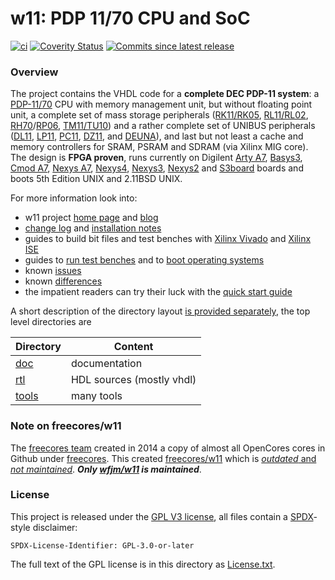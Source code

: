 # w11: PDP 11/70 CPU and SoC

[![ci](https://github.com/wfjm/w11/workflows/ci/badge.svg)](https://github.com/wfjm/w11/actions/workflows/ci.yml)
[![Coverity Status](https://scan.coverity.com/projects/16546/badge.svg?flat=1)](https://scan.coverity.com/projects/wfjm-w11)
[![Commits since latest release](https://img.shields.io/github/commits-since/wfjm/w11/latest.svg?longCache=true)](https://github.com/wfjm/w11/releases)


### Overview
The project contains the VHDL code for a **complete DEC PDP-11 system**:
a
[PDP-11/70](http://www.bitsavers.org/pdf/dec/pdp11/1170/EK-KB11C-TM-001_1170procMan.pdf)
CPU with memory management unit, but without floating point unit,
a complete set of mass storage peripherals
([RK11/RK05](http://www.bitsavers.org/pdf/dec/unibus/RK11-C_manual1971.pdf),
[RL11/RL02](http://www.bitsavers.org/pdf/dec/disc/rl01_rl02/EK-RL122-TM-001_techAug82.pdf),
[RH70](http://www.bitsavers.org/pdf/dec/unibus/CSS-MO-F-5.2-27_RH70_Option_Description_Feb77.pdf)/[RP06](http://www.bitsavers.org/pdf/dec/disc/rp04_rp05_rp06/EK-RP056-MM-01_maint_Dec75.pdf),
[TM11/TU10](http://www.bitsavers.org/pdf/dec/magtape/tm11/TM11_Manual.pdf))
and a rather complete set of UNIBUS peripherals
([DL11](http://www.bitsavers.org/pdf/dec/unibus/EK-DL11-TM-003_DL11_Asynchronous_Line_Interface_Manual_Sep75.pdf),
[LP11](http://www.bitsavers.org/pdf/dec/unibus/LP11_UsersMan.pdf),
[PC11](http://www.bitsavers.org/pdf/dec/unibus/PC11_Reader-Punch_Manual.pdf),
[DZ11](http://www.bitsavers.org/pdf/dec/unibus/EK-DZ110-TM-002_DZ11_Asynchronous_Multiplexer_Technical_Manual_Oct78.pdf), and
[DEUNA](http://www.bitsavers.org/pdf/dec/unibus/EK-DEUNA-TM-PRE_TechMan_Dec82.pdf)),
and last but not least a cache and memory controllers for SRAM, PSRAM and
SDRAM (via Xilinx MIG core).
The design is **FPGA proven**, runs currently on Digilent
[Arty A7](rtl/sys_gen/w11a/arty),
[Basys3](rtl/sys_gen/w11a/basys3),
[Cmod A7](rtl/sys_gen/w11a/cmoda7),
[Nexys A7](rtl/sys_gen/w11a/nexys4d),
[Nexys4](rtl/sys_gen/w11a/nexys4),
[Nexys3](rtl/sys_gen/w11a/nexys3),
[Nexys2](rtl/sys_gen/w11a/nexys2) and
[S3board](rtl/sys_gen/w11a/s3board)
boards and boots 5th Edition UNIX and 2.11BSD UNIX. 

For more information look into:
- w11 project [home page](https://wfjm.github.io/home/w11/)
  and [blog](https://wfjm.github.io/blogs/w11/)
- [change log](doc/CHANGELOG.md)
  and [installation notes](doc/INSTALL.md)
- guides to build bit files and test benches
  with [Xilinx Vivado](doc/README_buildsystem_Vivado.md)
  and [Xilinx ISE](doc/README_buildsystem_ISE.md)
- guides to [run test benches](doc/w11a_tb_guide.md)
  and to [boot operating systems](doc/w11a_os_guide.md)
- known [issues](doc/README_known_issues.md)
- known [differences](doc/w11a_known_differences.md)
- the impatient readers can try their luck with the
  [quick start guide](doc/INSTALL_quickstart.md)

A short description of the directory layout
[is provided separately](https://wfjm.github.io/home/w11/impl/dirlayout.html),
the top level directories are

| Directory | Content |
| --------- | ------- |
| [doc](doc)     | documentation |
| [rtl](rtl)     | HDL sources (mostly vhdl) |
| [tools](tools) | many tools |

### Note on freecores/w11
The [freecores team](http://freecores.github.io/) created in 2014 a
copy of almost all OpenCores cores in Github under
[freecores](https://github.com/freecores). This created
[freecores/w11](https://github.com/freecores/w11)
which is 
[*outdated* and *not maintained*](https://github.com/freecores/w11/issues/1).
***Only [wfjm/w11](https://github.com/wfjm/w11) is maintained***.

### License
This project is released under the 
[GPL V3 license](https://www.gnu.org/licenses/gpl-3.0.html),
all files contain a [SPDX](https://spdx.org/)-style disclaimer:

    SPDX-License-Identifier: GPL-3.0-or-later

The full text of the GPL license is in this directory as
[License.txt](License.txt).
